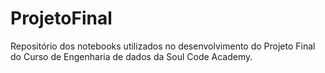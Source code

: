 # ProjetoFinal

Repositório dos notebooks utilizados no desenvolvimento do Projeto Final do Curso de Engenharia de dados da Soul Code Academy.
